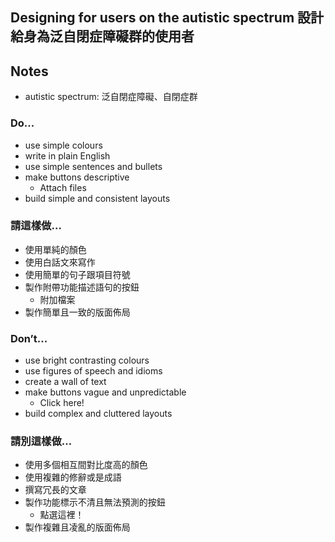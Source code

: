 ## Designing for users on the autistic spectrum 設計給身為泛自閉症障礙群的使用者

## Notes

* autistic spectrum: 泛自閉症障礙、自閉症群

### Do...

* use simple colours
* write in plain English
* use simple sentences and bullets
* make buttons descriptive
    * Attach files
* build simple and consistent layouts

### 請這樣做…

* 使用單純的顏色
* 使用白話文來寫作 <!-- 註：非英語系國家的話，就不限於使用英語 -->
* 使用簡單的句子跟項目符號
* 製作附帶功能描述語句的按鈕
    * 附加檔案
* 製作簡單且一致的版面佈局

### Don’t...

* use bright contrasting colours
* use figures of speech and idioms
* create a wall of text
* make buttons vague and unpredictable
    * Click here!
* build complex and cluttered layouts

### 請別這樣做…

* 使用多個相互間對比度高的顏色
* 使用複雜的修辭或是成語
* 撰寫冗長的文章
* 製作功能標示不清且無法預測的按鈕
    * 點選這裡！
* 製作複雜且凌亂的版面佈局
